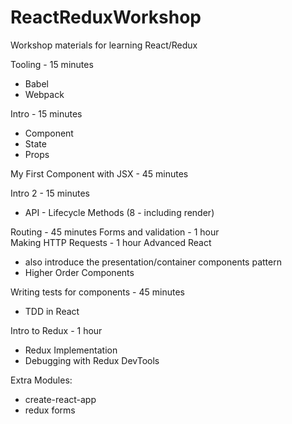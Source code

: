# ReactReduxWorkshop
Workshop materials for learning React/Redux

Tooling - 15 minutes
* Babel
* Webpack

Intro - 15 minutes
* Component
* State
* Props

My First Component with JSX - 45 minutes

Intro 2 - 15 minutes
* API - Lifecycle Methods (8 - including render)

Routing - 45 minutes
Forms and validation - 1 hour  
Making HTTP Requests - 1 hour
Advanced React
* also introduce the presentation/container components pattern
* Higher Order Components

Writing tests for components - 45 minutes
* TDD in React

Intro to Redux - 1 hour
* Redux Implementation
* Debugging with Redux DevTools

Extra Modules:
* create-react-app
* redux forms
